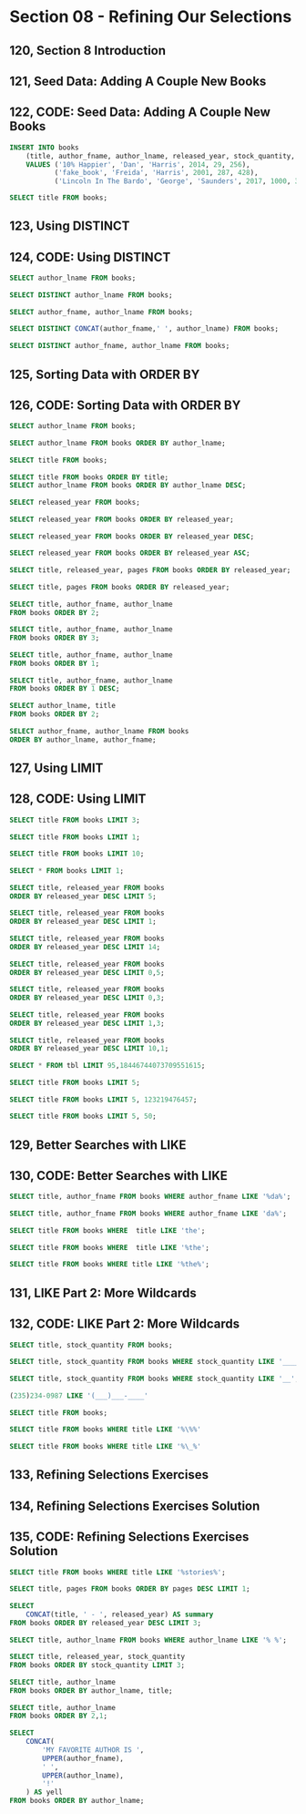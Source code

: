 # Section 08 - Refining Our Selections

## 120, Section 8 Introduction

## 121, Seed Data: Adding A Couple New Books

## 122, CODE: Seed Data: Adding A Couple New Books

```sql
INSERT INTO books
    (title, author_fname, author_lname, released_year, stock_quantity, pages)
    VALUES ('10% Happier', 'Dan', 'Harris', 2014, 29, 256), 
           ('fake_book', 'Freida', 'Harris', 2001, 287, 428),
           ('Lincoln In The Bardo', 'George', 'Saunders', 2017, 1000, 367);

SELECT title FROM books;
```

## 123, Using DISTINCT

## 124, CODE: Using DISTINCT

```sql
SELECT author_lname FROM books;
 
SELECT DISTINCT author_lname FROM books;
 
SELECT author_fname, author_lname FROM books;
 
SELECT DISTINCT CONCAT(author_fname,' ', author_lname) FROM books;
 
SELECT DISTINCT author_fname, author_lname FROM books;
```

## 125, Sorting Data with ORDER BY

## 126, CODE: Sorting Data with ORDER BY

```sql
SELECT author_lname FROM books;
 
SELECT author_lname FROM books ORDER BY author_lname;
 
SELECT title FROM books;
 
SELECT title FROM books ORDER BY title;
SELECT author_lname FROM books ORDER BY author_lname DESC;
 
SELECT released_year FROM books;
 
SELECT released_year FROM books ORDER BY released_year;
 
SELECT released_year FROM books ORDER BY released_year DESC;
 
SELECT released_year FROM books ORDER BY released_year ASC;
 
SELECT title, released_year, pages FROM books ORDER BY released_year;
 
SELECT title, pages FROM books ORDER BY released_year;
 
SELECT title, author_fname, author_lname 
FROM books ORDER BY 2;
 
SELECT title, author_fname, author_lname 
FROM books ORDER BY 3;
 
SELECT title, author_fname, author_lname 
FROM books ORDER BY 1;
 
SELECT title, author_fname, author_lname 
FROM books ORDER BY 1 DESC;
 
SELECT author_lname, title
FROM books ORDER BY 2;
 
SELECT author_fname, author_lname FROM books 
ORDER BY author_lname, author_fname;
```

## 127, Using LIMIT

## 128, CODE: Using LIMIT

```sql
SELECT title FROM books LIMIT 3;
 
SELECT title FROM books LIMIT 1;
 
SELECT title FROM books LIMIT 10;
 
SELECT * FROM books LIMIT 1;
 
SELECT title, released_year FROM books 
ORDER BY released_year DESC LIMIT 5;
 
SELECT title, released_year FROM books 
ORDER BY released_year DESC LIMIT 1;
 
SELECT title, released_year FROM books 
ORDER BY released_year DESC LIMIT 14;
 
SELECT title, released_year FROM books 
ORDER BY released_year DESC LIMIT 0,5;
 
SELECT title, released_year FROM books 
ORDER BY released_year DESC LIMIT 0,3;
 
SELECT title, released_year FROM books 
ORDER BY released_year DESC LIMIT 1,3;
 
SELECT title, released_year FROM books 
ORDER BY released_year DESC LIMIT 10,1;
 
SELECT * FROM tbl LIMIT 95,18446744073709551615;
 
SELECT title FROM books LIMIT 5;
 
SELECT title FROM books LIMIT 5, 123219476457;
 
SELECT title FROM books LIMIT 5, 50;
```

## 129, Better Searches with LIKE

## 130, CODE: Better Searches with LIKE

```sql
SELECT title, author_fname FROM books WHERE author_fname LIKE '%da%';
 
SELECT title, author_fname FROM books WHERE author_fname LIKE 'da%';
 
SELECT title FROM books WHERE  title LIKE 'the';
 
SELECT title FROM books WHERE  title LIKE '%the';
 
SELECT title FROM books WHERE title LIKE '%the%';
```

## 131, LIKE Part 2: More Wildcards

## 132, CODE: LIKE Part 2: More Wildcards

```sql
SELECT title, stock_quantity FROM books;
 
SELECT title, stock_quantity FROM books WHERE stock_quantity LIKE '____';
 
SELECT title, stock_quantity FROM books WHERE stock_quantity LIKE '__';
 
(235)234-0987 LIKE '(___)___-____'
 
SELECT title FROM books;
 
SELECT title FROM books WHERE title LIKE '%\%%'
 
SELECT title FROM books WHERE title LIKE '%\_%'
```

## 133, Refining Selections Exercises

## 134, Refining Selections Exercises Solution

## 135, CODE: Refining Selections Exercises Solution

```sql
SELECT title FROM books WHERE title LIKE '%stories%';
 
SELECT title, pages FROM books ORDER BY pages DESC LIMIT 1;
 
SELECT 
    CONCAT(title, ' - ', released_year) AS summary 
FROM books ORDER BY released_year DESC LIMIT 3;
 
SELECT title, author_lname FROM books WHERE author_lname LIKE '% %';
 
SELECT title, released_year, stock_quantity 
FROM books ORDER BY stock_quantity LIMIT 3;
 
SELECT title, author_lname 
FROM books ORDER BY author_lname, title;
 
SELECT title, author_lname 
FROM books ORDER BY 2,1;
 
SELECT
    CONCAT(
        'MY FAVORITE AUTHOR IS ',
        UPPER(author_fname),
        ' ',
        UPPER(author_lname),
        '!'
    ) AS yell
FROM books ORDER BY author_lname;
```